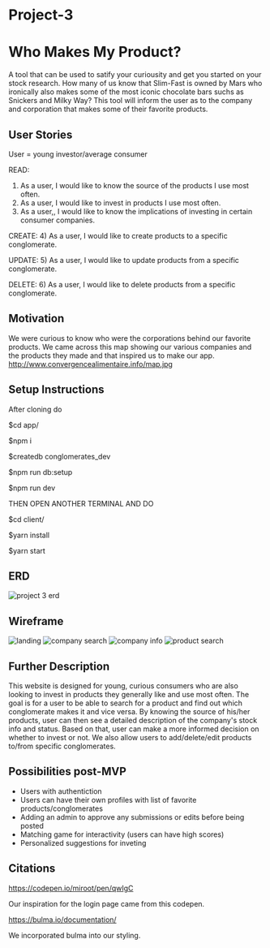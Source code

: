# Project-3
# Who Makes My Product?
A tool that can be used to satify your curiousity and get you started on your stock research. How many of us know that Slim-Fast is owned by Mars who ironically also makes some of the most iconic chocolate bars suchs as Snickers and Milky Way? This tool will inform the user as to the company and corporation that makes some of their favorite products.
## User Stories
User = young investor/average consumer

READ:
1)	As a user, I would like to know the source of the products I use most often.
2)	As a user, I would like to invest in products I use most often.
3)	As a user,, I would like to know the implications of investing in certain consumer companies.

CREATE:
4)	As a user, I would like to create products to a specific conglomerate. 

UPDATE:
5)	As a user, I would like to update products from a specific conglomerate. 

DELETE:
6)	As a user, I would like to delete products from a specific conglomerate. 

## Motivation
We were curious to know who were the corporations behind our favorite products. We came across this map showing our various companies 
and the products they made and that inspired us to make our app. http://www.convergencealimentaire.info/map.jpg

## Setup Instructions
After cloning do

$cd app/

$npm i

$createdb conglomerates_dev

$npm run db:setup

$npm run dev

THEN OPEN ANOTHER TERMINAL AND DO

$cd client/

$yarn install

$yarn start

## ERD
![project 3 erd](https://media.git.generalassemb.ly/user/14932/files/f4c24042-a3d3-11e8-93ef-e1e98ab7535c)

## Wireframe
![landing](https://media.git.generalassemb.ly/user/14932/files/0e43ab78-a3d4-11e8-99d5-0f6e62e2a39e)
![company search](https://media.git.generalassemb.ly/user/14932/files/12004df2-a3d4-11e8-9f37-a8ed19c8fad7)
![company info](https://media.git.generalassemb.ly/user/14932/files/13c5a70e-a3d4-11e8-9434-cc9c25a92553)
![product search](https://media.git.generalassemb.ly/user/14932/files/1006adb6-a3d4-11e8-8514-08e678b027ef)

## Further Description 
This website is designed for young, curious consumers who are also looking to invest in products they generally like and use most often. The goal is for a user to be able to search for a product and find out which conglomerate makes it and vice versa. By knowing the source of his/her products, user can then see a detailed description of the company's stock info and status. Based on that, user can make a more informed decision on whether to invest or not. We also allow users to add/delete/edit products to/from specific conglomerates. 

## Possibilities post-MVP
- Users with authentiction
-  Users can have their own profiles with list of favorite products/conglomerates
- Adding an admin to approve any submissions or edits before being posted
- Matching game for interactivity (users can have high scores)
- Personalized suggestions for inveting

## Citations
https://codepen.io/miroot/pen/qwIgC

Our inspiration for the login page came from this codepen.

https://bulma.io/documentation/

We incorporated bulma into our styling.
